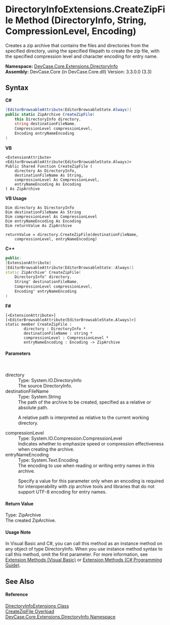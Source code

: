 # DirectoryInfoExtensions.CreateZipFile Method (DirectoryInfo, String, CompressionLevel, Encoding)
 

Creates a zip archive that contains the files and directories from the specified directory, using the specified filepath to create the zip file, with the specified compression level and character encoding for entry name.

**Namespace:**&nbsp;<a href="N_DevCase_Core_Extensions_DirectoryInfo">DevCase.Core.Extensions.DirectoryInfo</a><br />**Assembly:**&nbsp;DevCase.Core (in DevCase.Core.dll) Version: 3.3.0.0 (3.3)

## Syntax

**C#**<br />
``` C#
[EditorBrowsableAttribute(EditorBrowsableState.Always)]
public static ZipArchive CreateZipFile(
	this DirectoryInfo directory,
	string destinationFileName,
	CompressionLevel compressionLevel,
	Encoding entryNameEncoding
)
```

**VB**<br />
``` VB
<ExtensionAttribute>
<EditorBrowsableAttribute(EditorBrowsableState.Always)>
Public Shared Function CreateZipFile ( 
	directory As DirectoryInfo,
	destinationFileName As String,
	compressionLevel As CompressionLevel,
	entryNameEncoding As Encoding
) As ZipArchive
```

**VB Usage**<br />
``` VB Usage
Dim directory As DirectoryInfo
Dim destinationFileName As String
Dim compressionLevel As CompressionLevel
Dim entryNameEncoding As Encoding
Dim returnValue As ZipArchive

returnValue = directory.CreateZipFile(destinationFileName, 
	compressionLevel, entryNameEncoding)
```

**C++**<br />
``` C++
public:
[ExtensionAttribute]
[EditorBrowsableAttribute(EditorBrowsableState::Always)]
static ZipArchive^ CreateZipFile(
	DirectoryInfo^ directory, 
	String^ destinationFileName, 
	CompressionLevel compressionLevel, 
	Encoding^ entryNameEncoding
)
```

**F#**<br />
``` F#
[<ExtensionAttribute>]
[<EditorBrowsableAttribute(EditorBrowsableState.Always)>]
static member CreateZipFile : 
        directory : DirectoryInfo * 
        destinationFileName : string * 
        compressionLevel : CompressionLevel * 
        entryNameEncoding : Encoding -> ZipArchive 

```


#### Parameters
&nbsp;<dl><dt>directory</dt><dd>Type: System.IO.DirectoryInfo<br />The source DirectoryInfo.</dd><dt>destinationFileName</dt><dd>Type: System.String<br />The path of the archive to be created, specified as a relative or absolute path. 

 A relative path is interpreted as relative to the current working directory.</dd><dt>compressionLevel</dt><dd>Type: System.IO.Compression.CompressionLevel<br />Indicates whether to emphasize speed or compression effectiveness when creating the archive.</dd><dt>entryNameEncoding</dt><dd>Type: System.Text.Encoding<br />The encoding to use when reading or writing entry names in this archive. 

 Specify a value for this parameter only when an encoding is required for interoperability with zip archive tools and libraries that do not support UTF-8 encoding for entry names.</dd></dl>

#### Return Value
Type: ZipArchive<br />The created ZipArchive.

#### Usage Note
In Visual Basic and C#, you can call this method as an instance method on any object of type DirectoryInfo. When you use instance method syntax to call this method, omit the first parameter. For more information, see <a href="https://docs.microsoft.com/dotnet/visual-basic/programming-guide/language-features/procedures/extension-methods">Extension Methods (Visual Basic)</a> or <a href="https://docs.microsoft.com/dotnet/csharp/programming-guide/classes-and-structs/extension-methods">Extension Methods (C# Programming Guide)</a>.

## See Also


#### Reference
<a href="T_DevCase_Core_Extensions_DirectoryInfo_DirectoryInfoExtensions">DirectoryInfoExtensions Class</a><br /><a href="Overload_DevCase_Core_Extensions_DirectoryInfo_DirectoryInfoExtensions_CreateZipFile">CreateZipFile Overload</a><br /><a href="N_DevCase_Core_Extensions_DirectoryInfo">DevCase.Core.Extensions.DirectoryInfo Namespace</a><br />